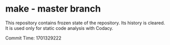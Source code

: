 # make - master branch

This repository contains frozen state of the repository.
Its history is cleared. It is used only for static code
analysis with Codacy.

Commit Time: 1701329222